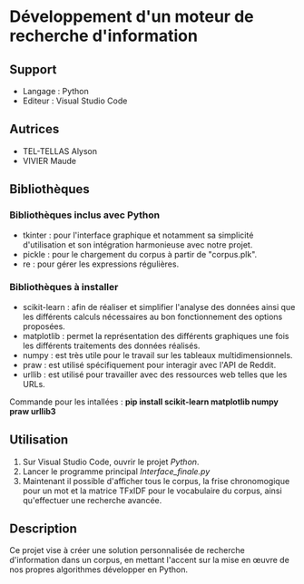 # Développement d'un moteur de recherche d'information

## Support
- Langage : Python
- Editeur : Visual Studio Code

## Autrices
- TEL-TELLAS Alyson
- VIVIER Maude

## Bibliothèques

### Bibliothèques inclus avec Python
- tkinter : pour l'interface graphique et notamment sa simplicité d'utilisation et son intégration harmonieuse avec notre projet.
- pickle : pour le chargement du corpus à partir de "corpus.plk".
- re : pour gérer les expressions régulières.
  
### Bibliothèques à installer
- scikit-learn : afin de réaliser et simplifier l'analyse des données ainsi que les différents calculs nécessaires au bon fonctionnement des options proposées.
- matplotlib : permet la représentation des différents graphiques une fois les différents traitements des données réalisés.
- numpy : est très utile pour le travail sur les tableaux multidimensionnels.
- praw : est utilisé spécifiquement pour interagir avec l'API de Reddit.
- urllib : est utilisé pour travailler avec des ressources web telles que les URLs.

Commande pour les intallées : **pip install scikit-learn matplotlib numpy praw urllib3**

## Utilisation
1. Sur Visual Studio Code, ouvrir le projet *Python*.
2. Lancer le programme principal *Interface_finale.py*
3. Maintenant il possible d'afficher tous le corpus, la frise chronomogique pour un mot et la matrice TFxIDF pour le vocabulaire du corpus, ainsi qu'effectuer une recherche avancée. 

## Description
Ce projet vise à créer une solution personnalisée de recherche d'information dans un corpus, en mettant l'accent sur la mise en œuvre de nos propres algorithmes développer en Python. 
